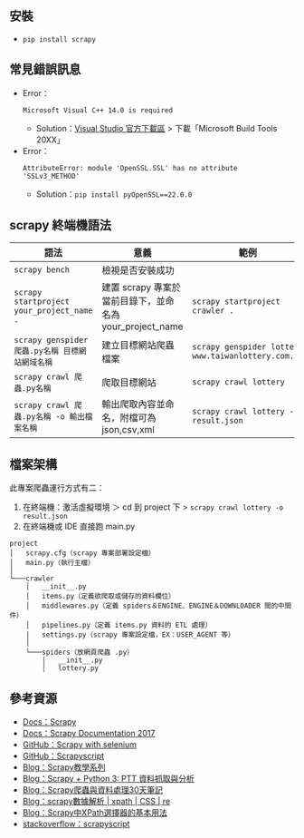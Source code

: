 ## 安裝
* `pip install scrapy`

## 常見錯誤訊息
* Error：
  ```
  Microsoft Visual C++ 14.0 is required
  ```
  * Solution：[Visual Studio 官方下載區](https://visualstudio.microsoft.com/downloads/) > 下載「Microsoft Build Tools 20XX」
* Error：
  ```
  AttributeError: module 'OpenSSL.SSL' has no attribute 'SSLv3_METHOD'
  ```
  * Solution：`pip install pyOpenSSL==22.0.0` 

## scrapy 終端機語法
語法|意義|範例
----|----|----
`scrapy bench`|檢視是否安裝成功
`scrapy startproject your_project_name .`|建置 scrapy 專案於當前目錄下，並命名為 your_project_name|`scrapy startproject crawler .`
`scrapy genspider 爬蟲.py名稱 目標網站網域名稱`|建立目標網站爬蟲檔案|`scrapy genspider lottery www.taiwanlottery.com.tw`
`scrapy crawl 爬蟲.py名稱`|爬取目標網站|`scrapy crawl lottery`
`scrapy crawl 爬蟲.py名稱 -o 輸出檔案名稱`|輸出爬取內容並命名，附檔可為 json,csv,xml|`scrapy crawl lottery -o result.json`


## 檔案架構
此專案爬蟲運行方式有二：
1. 在終端機：激活虛擬環境 ＞ cd 到 project 下 > `scrapy crawl lottery -o result.json`
2. 在終端機或 IDE 直接跑 main.py
```
project
│   scrapy.cfg（scrapy 專案部署設定檔）
│   main.py（執行主檔）
│
└───crawler
    │   __init__.py
    │   items.py（定義欲爬取或儲存的資料欄位）
    │   middlewares.py（定義 spiders＆ENGINE、ENGINE＆DOWNLOADER 間的中間件）
    │   pipelines.py（定義 items.py 資料的 ETL 處理）
    |   settings.py（scrapy 專案設定檔，EX：USER_AGENT 等）
    │
    └───spiders（放網頁爬蟲 .py）
        │   __init__.py
        │   lottery.py
```

## 參考資源
* [Docs：Scrapy](https://docs.scrapy.org/en/latest/index.html)
* [Docs：Scrapy Documentation 2017](https://docs.scrapy.org/_/downloads/en/xpath-tutorial/pdf/)
* [GitHub：Scrapy with selenium](https://github.com/clemfromspace/scrapy-selenium)
* [GitHub：Scrapyscript](https://github.com/jschnurr/scrapyscript)
* [Blog：Scrapy教學系列](https://www.learncodewithmike.com/search/label/Scrapy%E6%95%99%E5%AD%B8%E7%B3%BB%E5%88%97)
* [Blog：Scrapy + Python 3: PTT 資料抓取與分析](https://jasonblog.github.io/note/python/scrapy_+_python_3_ptt_zi_liao_zhua_qu_yu_fen_xi.html)
* [Blog：Scrapy爬蟲與資料處理30天筆記](https://ithelp.ithome.com.tw/users/20107514/ironman/1919)
* [Blog：scrapy數據解析 | xpath | CSS | re](https://blog.csdn.net/Heart_for_Ling/article/details/103590220)
* [Blog：Scrapy中XPath選擇器的基本用法](https://blog.csdn.net/qq_27283619/article/details/88704479)
* [stackoverflow：scrapyscript](https://stackoverflow.com/questions/40237952/get-scrapy-crawler-output-results-in-script-file-function)
